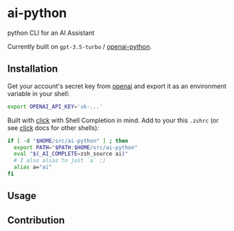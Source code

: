 # ai-python

python CLI for an AI Assistant

Currently built on `gpt-3.5-turbo` / [openai-python](https://github.com/openai/openai-python).

## Installation

Get your account's secret key from [openai](https://platform.openai.com/account/api-keys) and export it as an environment variable in your shell:

```zsh
export OPENAI_API_KEY='sk-...'
```

Built with [click][] with Shell Completion in mind. Add to your this `.zshrc` (or see [click][] docs for other shells):

```zsh
if [ -d "$HOME/src/ai-python" ] ; then
  export PATH="$PATH:$HOME/src/ai-python"
  eval "$(_AI_COMPLETE=zsh_source ai)"
  # I also alias to just `a` ;)
  alias a="ai"
fi
```

## Usage

## Contribution

[click]: https://click.palletsprojects.com/en/8.1.x/shell-completion/
